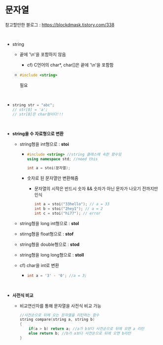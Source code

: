 # 문자열

참고할만한 블로그 : https://blockdmask.tistory.com/338

<br>

- string

  - 끝에 '\n'을 포함하지 않음

    - cf) C언어의 char*, char[]은 끝에 '\n'을 포함함

  - ```cpp
    #include <string>
    ```

    필요

<br>

- ```cpp
  string str = "abc";
  // str[0] = 'a';
  // str[0]은 char형이다!!!
  ```

<br>

- **string을 수 자료형으로 변환**

  - string형을 int형으로 : **stoi**

    - ```cpp
      #include <string> //string 클래스에 속한 함수임
      using namespace std; //need this
      
      int a = stoi(문자열);
      ```

    - 숫자로 된 문자열만 변환해줌 

      - 문자열의 시작은 반드시 숫자 && 숫자가 아닌 문자가 나오기 전까지만 인식

        ```cpp
        int a = stoi("33hello"); // a = 33
        int b = stoi("2hey1"); // a = 2
        int c = stoi("hi77"); // error
        ```

  - string형을 long int형으로 : **stol**

  - stirng형을 float형으로 : **stof**

  - string형을 double형으로 : **stod**

  - string형을 long long형으로 : **stoll**

  - cf) char을 int로 변환

    - ```cpp
      int a = '3' - '0'; //a = 3;
      ```

<br>

- **사전식 비교**

  - 비교연산자를 통해 문자열을 사전식 비교 가능

    ```cpp
    //사전순으로 뒤에 오는 문자열을 리턴하는 함수
    string compare(string a, string b)
    {
    	if(a > b) return a; //a가 b보다 사전순으로 뒤에 오면 a 리턴
    	else return b; //b가 a보다 사전순으로 뒤에 오면 b리턴
    }
    ```

    

